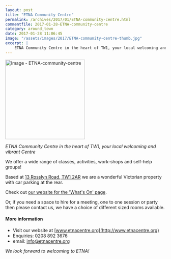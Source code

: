 ```yaml
---
layout: post
title: "ETNA Community Centre"
permalink: /archives/2017/01/ETNA-community-centre.html
commentfile: 2017-01-28-ETNA-community-centre
category: around_town
date: 2017-01-28 11:06:45
image: "/assets/images/2017/ETNA-community-centre-thumb.jpg"
excerpt: |
    ETNA Community Centre in the heart of TW1, your local welcoming and vibrant Centre. We offer a wide range of classes, activities, work-shops and self-help groups.
---
```


<a href="/assets/images/2017/ETNA-community-centre.jpg" title="Click for a larger image"><img src="/assets/images/2017/ETNA-community-centre-thumb.jpg" width="250" alt="Image - ETNA-community-centre"  class="photo right"/></a>

*ETNA Community Centre in the heart of TW1, your local welcoming and vibrant Centre*

We offer a wide range of classes, activities, work-shops and self-help groups!

Based at [13 Rosslyn Road, TW1 2AR](/directory/other/201110040733) we are a wonderful Victorian property with car parking at the rear.

Check out [our website for the 'What's On' page](http://etnacentre.org/whats-on/).

Or, if you need a space to hire for a meeting, one to one session or party then please contact us, we have a choice of different sized rooms available.

#### More information

-   Visit our website at [www.etnacentre.org](http://www.etnacentre.org)
-   Enquiries: 0208 892 3676
-   email: <info@etnacentre.org>

*We look forward to welcoming to ETNA!*
